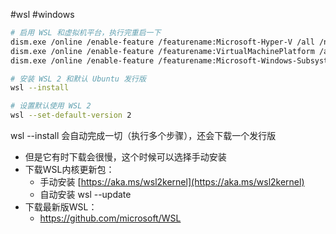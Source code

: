 
#wsl #windows

```sh
# 启用 WSL 和虚拟机平台，执行完重启一下
dism.exe /online /enable-feature /featurename:Microsoft-Hyper-V /all /norestart
dism.exe /online /enable-feature /featurename:VirtualMachinePlatform /all /norestart
dism.exe /online /enable-feature /featurename:Microsoft-Windows-Subsystem-Linux /all /norestart

# 安装 WSL 2 和默认 Ubuntu 发行版
wsl --install

# 设置默认使用 WSL 2
wsl --set-default-version 2
```

wsl --install 会自动完成一切（执行多个步骤），还会下载一个发行版
- 但是它有时下载会很慢，这个时候可以选择手动安装
- 下载WSL内核更新包： 
	- 手动安装 [https://aka.ms/wsl2kernel](https://aka.ms/wsl2kernel)
	- 自动安装 wsl --update
- 下载最新版WSL：
	- https://github.com/microsoft/WSL



